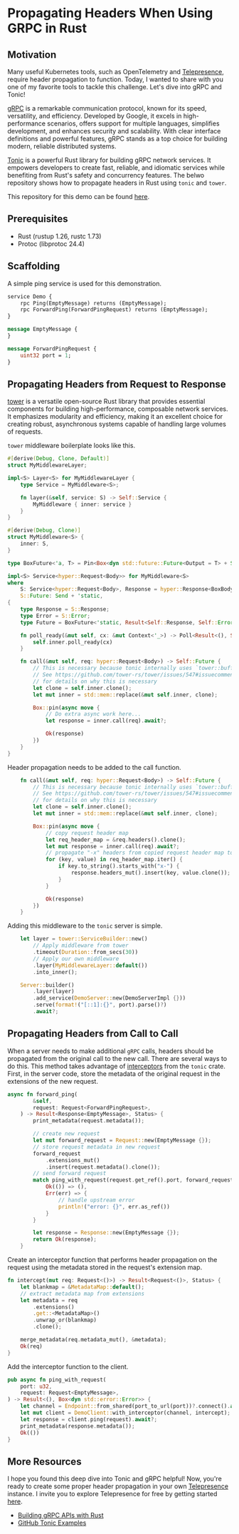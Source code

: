 # Propagating Headers When Using GRPC in Rust

## Motivation
Many useful Kubernetes tools, such as OpenTelemetry and [Telepresence](https://www.getambassador.io/products/telepresence), require header propagation to function. Today, I wanted to share with you one of my favorite tools to tackle this challenge. Let's dive into gRPC and Tonic! 

[gRPC](https://grpc.io/docs/what-is-grpc/introduction/) is a remarkable communication protocol, known for its speed, versatility, and efficiency. Developed by Google, it excels in high-performance scenarios, offers support for multiple languages, simplifies development, and enhances security and scalability. With clear interface definitions and powerful features, gRPC stands as a top choice for building modern, reliable distributed systems.

[Tonic](https://docs.rs/tonic/latest/tonic/) is a powerful Rust library for building gRPC network services. It empowers developers to create fast, reliable, and idiomatic services while benefiting from Rust's safety and concurrency features. The belwo repository shows how to propagate headers in Rust using `tonic` and `tower`.

This repository for this demo can be found [here](https://github.com/njayp/rust-tonic-header-propagation).

## Prerequisites

- Rust (rustup 1.26, rustc 1.73)
- Protoc (libprotoc 24.4)

## Scaffolding

A simple ping service is used for this demonstration.

```proto
service Demo {
    rpc Ping(EmptyMessage) returns (EmptyMessage);
    rpc ForwardPing(ForwardPingRequest) returns (EmptyMessage);
}

message EmptyMessage {
}

message ForwardPingRequest {
    uint32 port = 1;
}
```

## Propagating Headers from Request to Response

[tower](https://docs.rs/tower/latest/tower/) is a versatile open-source Rust library that provides essential components for building high-performance, composable network services. It emphasizes modularity and efficiency, making it an excellent choice for creating robust, asynchronous systems capable of handling large volumes of requests.

`tower` middleware boilerplate looks like this.

```rust
#[derive(Debug, Clone, Default)]
struct MyMiddlewareLayer;

impl<S> Layer<S> for MyMiddlewareLayer {
    type Service = MyMiddleware<S>;

    fn layer(&self, service: S) -> Self::Service {
        MyMiddleware { inner: service }
    }
}

#[derive(Debug, Clone)]
struct MyMiddleware<S> {
    inner: S,
}

type BoxFuture<'a, T> = Pin<Box<dyn std::future::Future<Output = T> + Send + 'a>>;

impl<S> Service<hyper::Request<Body>> for MyMiddleware<S>
where
    S: Service<hyper::Request<Body>, Response = hyper::Response<BoxBody>> + Clone + Send + 'static,
    S::Future: Send + 'static,
{
    type Response = S::Response;
    type Error = S::Error;
    type Future = BoxFuture<'static, Result<Self::Response, Self::Error>>;

    fn poll_ready(&mut self, cx: &mut Context<'_>) -> Poll<Result<(), Self::Error>> {
        self.inner.poll_ready(cx)
    }

    fn call(&mut self, req: hyper::Request<Body>) -> Self::Future {
        // This is necessary because tonic internally uses `tower::buffer::Buffer`.
        // See https://github.com/tower-rs/tower/issues/547#issuecomment-767629149
        // for details on why this is necessary
        let clone = self.inner.clone();
        let mut inner = std::mem::replace(&mut self.inner, clone);

        Box::pin(async move {
            // Do extra async work here...
            let response = inner.call(req).await?;

            Ok(response)
        })
    }
}
```

Header propagation needs to be added to the call function.

```rust
    fn call(&mut self, req: hyper::Request<Body>) -> Self::Future {
        // This is necessary because tonic internally uses `tower::buffer::Buffer`.
        // See https://github.com/tower-rs/tower/issues/547#issuecomment-767629149
        // for details on why this is necessary
        let clone = self.inner.clone();
        let mut inner = std::mem::replace(&mut self.inner, clone);

        Box::pin(async move {
            // copy request header map
            let req_header_map = &req.headers().clone();
            let mut response = inner.call(req).await?;
            // propagate "-x" headers from copied request header map to response header map
            for (key, value) in req_header_map.iter() {
                if key.to_string().starts_with("x-") {
                    response.headers_mut().insert(key, value.clone());
                }
            }

            Ok(response)
        })
    }
```

Adding this middleware to the `tonic` server is simple.

```rust
    let layer = tower::ServiceBuilder::new()
        // Apply middleware from tower
        .timeout(Duration::from_secs(30))
        // Apply our own middleware
        .layer(MyMiddlewareLayer::default())
        .into_inner();

    Server::builder()
        .layer(layer)
        .add_service(DemoServer::new(DemoServerImpl {}))
        .serve(format!("[::1]:{}", port).parse()?)
        .await?;
```

## Propagating Headers from Call to Call

When a server needs to make additional `gRPC` calls, headers should be propagated from the original call to the new call. There are several ways to do this. This method takes advantage of [interceptors](https://docs.rs/tonic/latest/tonic/service/interceptor/trait.Interceptor.html) from the `tonic` crate. First, in the server code, store the metadata of the original request in the extensions of the new request.

```rust
async fn forward_ping(
        &self,
        request: Request<ForwardPingRequest>,
    ) -> Result<Response<EmptyMessage>, Status> {
        print_metadata(request.metadata());

        // create new request
        let mut forward_request = Request::new(EmptyMessage {});
        // store request metadata in new request
        forward_request
            .extensions_mut()
            .insert(request.metadata().clone());
        // send forward request
        match ping_with_request(request.get_ref().port, forward_request).await {
            Ok(()) => (),
            Err(err) => {
                // handle upstream error
                println!("error: {}", err.as_ref())
            }
        }

        let response = Response::new(EmptyMessage {});
        return Ok(response);
    }
```

Create an interceptor function that performs header propagation on the request using the metadata stored in the request's extension map.

```rust
fn intercept(mut req: Request<()>) -> Result<Request<()>, Status> {
    let blankmap = &MetadataMap::default();
    // extract metadata map from extensions
    let metadata = req
        .extensions()
        .get::<MetadataMap>()
        .unwrap_or(blankmap)
        .clone();

    merge_metadata(req.metadata_mut(), &metadata);
    Ok(req)
}
```

Add the interceptor function to the client.

```rust
pub async fn ping_with_request(
    port: u32,
    request: Request<EmptyMessage>,
) -> Result<(), Box<dyn std::error::Error>> {
    let channel = Endpoint::from_shared(port_to_url(port))?.connect().await?;
    let mut client = DemoClient::with_interceptor(channel, intercept);
    let response = client.ping(request).await?;
    print_metadata(response.metadata());
    Ok(())
}
```

## More Resources
I hope you found this deep dive into Tonic and gRPC helpful! Now, you're ready to create some proper header propagation in your own [Telepresence](https://www.getambassador.io/products/telepresence) instance. I invite you to explore Telepresence for free by getting started [here](https://www.getambassador.io/editions). 

- [Building gRPC APIs with Rust](https://konghq.com/blog/engineering/building-grpc-apis-with-rust)
- [GitHub Tonic Examples](https://github.com/hyperium/tonic/blob/master/examples/src/tower/server.rs)
